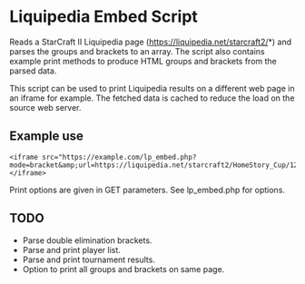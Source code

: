 # Liquipedia Embed Script

Reads a StarCraft II Liquipedia page (https://liquipedia.net/starcraft2/*) and parses the groups and brackets to an array. The script also contains example print methods to produce HTML groups and brackets from the parsed data.

This script can be used to print Liquipedia results on a different web page in an iframe for example. The fetched data is cached to reduce the load on the source web server.

## Example use

```
<iframe src="https://example.com/lp_embed.php?mode=bracket&amp;url=https://liquipedia.net/starcraft2/HomeStory_Cup/12"></iframe>
```
Print options are given in GET parameters. See lp_embed.php for options.

## TODO

* Parse double elimination brackets.
* Parse and print player list.
* Parse and print tournament results.
* Option to print all groups and brackets on same page.
